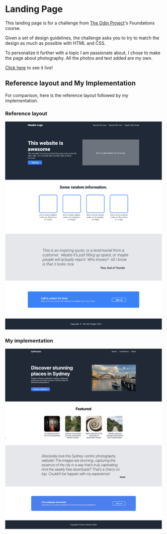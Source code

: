 # Landing Page 

This landing page is for a challenge from [The Odin Project](https://www.theodinproject.com/lessons/foundations-landing-page)'s Foundations course.

Given a set of design guidelines, the challenge asks you to try to match the design as much as possible with HTML and CSS.

To personalize it further with a topic I am passionate about, I chose to make the page about photography. All the photos and text added are my own.

[Click here](https://victorzottmann.github.io/css-landing-page/) to see it live!

## Reference layout and My Implementation

For comparison, here is the reference layout followed by my implementation.

### Reference layout

![reference layout](./screenshots/reference-layout.png)

### My implementation

![screenshot of the first half of the landing page](./screenshots/result-1.png)
![screenshot of the second half of the landing page](./screenshots/result-2.png)
